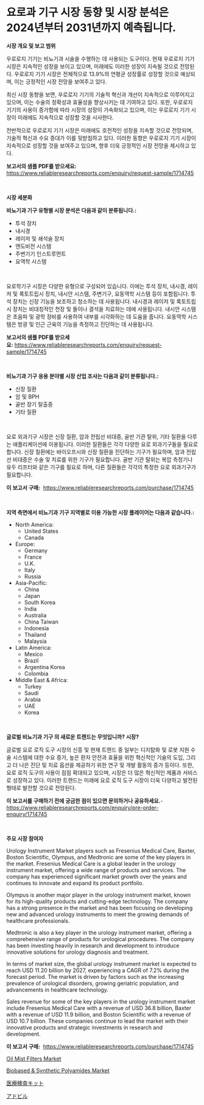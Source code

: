 <p><h1>요로과 기구 시장 동향 및 시장 분석은 2024년부터 2031년까지 예측됩니다.</h1></p><p><strong>시장 개요 및 보고 범위</strong></p>
<p><p>우로로지 기기는 비뇨기과 시술을 수행하는 데 사용되는 도구이다. 현재 우로로지 기기 시장은 지속적인 성장을 보이고 있으며, 미래에도 이러한 성장이 지속될 것으로 전망된다. 우로로지 기기 시장은 전체적으로 13.9%의 연평균 성장률로 성장할 것으로 예상되며, 이는 긍정적인 시장 전망을 보여주고 있다. </p><p>최신 시장 동향을 보면, 우로로지 기기의 기술적 혁신과 개선이 지속적으로 이루어지고 있으며, 이는 수술의 정확성과 효율성을 향상시키는 데 기여하고 있다. 또한, 우로로지 기기의 사용이 증가함에 따라 시장의 성장이 가속화되고 있으며, 이는 우로로지 기기 시장이 미래에도 지속적으로 성장할 것을 시사한다. </p><p>전반적으로 우로로지 기기 시장은 미래에도 호전적인 성장을 지속할 것으로 전망되며, 기술적 혁신과 수요 증대가 이를 뒷받침하고 있다. 이러한 동향은 우로로지 기기 시장이 지속적으로 성장할 것을 보여주고 있으며, 향후 더욱 긍정적인 시장 전망을 제시하고 있다.</p></p>
<p><strong>보고서의 샘플 PDF를 받으세요:</strong> <a href="https://www.reliableresearchreports.com/enquiry/request-sample/1714745">https://www.reliableresearchreports.com/enquiry/request-sample/1714745</a></p>
<p>&nbsp;</p>
<p><strong>시장 세분화</strong></p>
<p><strong>비뇨기과 기구 유형별 시장 분석은 다음과 같이 분류됩니다.:</strong></p>
<p><ul><li>투석 장치</li><li>내시경</li><li>레이저 및 쇄석술 장치</li><li>엔도비전 시스템</li><li>주변기기 인스트루먼트</li><li>요역학 시스템</li></ul></p>
<p>&nbsp;</p>
<p><p>요로학기구 시장은 다양한 유형으로 구성되어 있습니다. 이에는 투석 장치, 내시경, 레이저 및 록토트립시 장치, 내시안 시스템, 주변기구, 요동역학 시스템 등이 포함됩니다. 투석 장치는 신장 기능을 보조하고 청소하는 데 사용됩니다. 내시경과 레이저 및 록토트립시 장치는 비대칭적인 천장 및 돌이나 결석을 치료하는 데에 사용됩니다. 내시안 시스템은 초음파 및 광학 장비를 사용하여 내부를 시각화하는 데 도움을 줍니다. 요동역학 시스템은 방광 및 인근 근육의 기능을 측정하고 진단하는 데 사용됩니다.</p></p>
<p><strong>보고서의 샘플 PDF를 받으세요:</strong>&nbsp;<a href="https://www.reliableresearchreports.com/enquiry/request-sample/1714745">https://www.reliableresearchreports.com/enquiry/request-sample/1714745</a></p>
<p>&nbsp;</p>
<p><strong> 비뇨기과 기구 응용 분야별 시장 산업 조사는 다음과 같이 분류됩니다.:</strong></p>
<p><ul><li>신장 질환</li><li>암 및 BPH</li><li>골반 장기 탈출증</li><li>기타 질환</li></ul></p>
<p>&nbsp;</p>
<p><p>요로 외과기구 시장은 신장 질환, 암과 전립선 비대증, 골반 기관 탈위, 기타 질환을 다루는 애플리케이션에 이용됩니다. 이러한 질환들은 각각 다양한 요로 외과기구들을 필요로 합니다. 신장 질환에는 바이오프시와 신장 질환을 진단하는 기구가 필요하며, 암과 전립선 비대증은 수술 및 치료를 위한 기구가 필요합니다. 골반 기관 탈위는 복압 측정기나 유두 리프터와 같은 기구를 필요로 하며, 다른 질환들은 각각의 특정한 요로 외과기구가 필요합니다.</p></p>
<p><strong>이 보고서 구매:</strong>&nbsp; <a href="https://www.reliableresearchreports.com/purchase/1714745">https://www.reliableresearchreports.com/purchase/1714745</a></p>
<p>&nbsp;</p>
<p><strong>지역 측면에서 비뇨기과 기구 지역별로 이용 가능한 시장 플레이어는 다음과 같습니다.:</strong></p>
<p><ul>
    <li>
        North America:
        <ul>
            <li>United States</li>
            <li>Canada</li>
        </ul>
    </li>
    <li>
        Europe:
        <ul>
            <li>Germany</li>
            <li>France</li>
            <li>U.K.</li>
            <li>Italy</li>
            <li>Russia</li>
        </ul>
    </li>
    <li>
        Asia-Pacific:
        <ul>
            <li>China</li>
            <li>Japan</li>
            <li>South Korea</li>
            <li>India</li>
            <li>Australia</li>
            <li>China Taiwan</li>
            <li>Indonesia</li>
            <li>Thailand</li>
            <li>Malaysia</li>
        </ul>
    </li>
    <li>
        Latin America:
        <ul>
            <li>Mexico</li>
            <li>Brazil</li>
            <li>Argentina Korea</li>
            <li>Colombia</li>
        </ul>
    </li>
    <li>
        Middle East & Africa:
        <ul>
            <li>Turkey</li>
            <li>Saudi</li>
            <li>Arabia</li>
            <li>UAE</li>
            <li>Korea</li>
        </ul>
    </li>
    </ul></p>
<p>&nbsp;</p>
<p><strong>글로벌 비뇨기과 기구 의 새로운 트렌드는 무엇입니까? 시장?</strong></p>
<p><p>글로벌 요로 로직 도구 시장의 신흥 및 현재 트렌드 중 일부는 디지턄화 및 로봇 지원 수술 시스템에 대한 수요 증가, 높은 환자 안전과 효율을 위한 혁신적인 기술의 도입, 그리고 더 나은 진단 및 치료 옵션을 제공하기 위한 연구 및 개발 활동의 증가 등이다. 또한, 요로 로직 도구의 사용이 점점 확대되고 있으며, 시장은 더 많은 혁신적인 제품과 서비스로 성장하고 있다. 이러한 트렌드는 미래에 요로 로직 도구 시장이 더욱 다양하고 발전된 형태로 발전할 것으로 전망된다.</p></p>
<p><strong>이 보고서를 구매하기 전에 궁금한 점이 있으면 문의하거나 공유하세요.</strong>- <a href="https://www.reliableresearchreports.com/enquiry/pre-order-enquiry/1714745">https://www.reliableresearchreports.com/enquiry/pre-order-enquiry/1714745</a></p>
<p>&nbsp;</p>
<p><strong>주요 시장 참여자</strong></p>
<p><p>Urology Instrument Market players such as Fresenius Medical Care, Baxter, Boston Scientific, Olympus, and Medtronic are some of the key players in the market. Fresenius Medical Care is a global leader in the urology instrument market, offering a wide range of products and services. The company has experienced significant market growth over the years and continues to innovate and expand its product portfolio.</p><p>Olympus is another major player in the urology instrument market, known for its high-quality products and cutting-edge technology. The company has a strong presence in the market and has been focusing on developing new and advanced urology instruments to meet the growing demands of healthcare professionals.</p><p>Medtronic is also a key player in the urology instrument market, offering a comprehensive range of products for urological procedures. The company has been investing heavily in research and development to introduce innovative solutions for urology diagnosis and treatment.</p><p>In terms of market size, the global urology instrument market is expected to reach USD 11.20 billion by 2027, experiencing a CAGR of 7.2% during the forecast period. The market is driven by factors such as the increasing prevalence of urological disorders, growing geriatric population, and advancements in healthcare technology.</p><p>Sales revenue for some of the key players in the urology instrument market include Fresenius Medical Care with a revenue of USD 36.8 billion, Baxter with a revenue of USD 11.9 billion, and Boston Scientific with a revenue of USD 10.7 billion. These companies continue to lead the market with their innovative products and strategic investments in research and development.</p></p>
<p><strong>이 보고서 구매:</strong>&nbsp;&nbsp;<a href="https://www.reliableresearchreports.com/purchase/1714745">https://www.reliableresearchreports.com/purchase/1714745</a></p>
<p><p><a href="https://view.publitas.com/reportprime-1/oil-mist-filters-market-provides-detailed-segmentation-of-this-market-based-on-type-application-and-region-and-forecast-for-the-period-from-2024-2031/">Oil Mist Filters Market</a></p><p><a href="https://butternut-bug-553.notion.site/Biobased-Synthetic-Polyamides-Market-Growth-Market-Trends-COVID-19-Impact-and-Forecasts-for-per-00808c6967cb46409121c4b991b3b016">Biobased & Synthetic Polyamides Market</a></p><p><a href="https://github.com/ksxzwxabcuynh011/Market-Research-Report-List-1/blob/main/200393812026.md">医療検査キット</a></p><p><a href="https://github.com/EmoryYundt1935/Market-Research-Report-List-1/blob/main/411024312025.md">アドビル</a></p></p>
